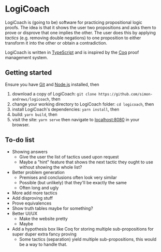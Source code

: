 # LogiCoach
LogiCoach is (going to be) software for practicing propositional logic proofs. The idea is that it shows the user two propositions and asks them to prove or disprove that one implies the other. The user does this by applying _tactics_ (e.g. removing double negations) to one proposition to either transform it into the other or obtain a contradiction.

LogiCoach is written in [TypeScript](https://www.typescriptlang.org/) and is inspired by the [Coq](https://coq.inria.fr/) proof management system.

## Getting started
Ensure you have [Git](https://git-scm.com/) and [Node.js](https://nodejs.org/en/) installed, then
  1. download a copy of LogiCoach: `git clone https://github.com/simon-andrews/logicoach`, then
  2. change your working directory to LogiCoach folder: `cd logicoach`, then
  3. install LogiCoach's dependencies: `yarn install`, then
  4. build: `yarn build`, then
  5. visit the site: `yarn serve` then navigate to [localhost:8080](http://localhost:8080/) in your browser.

## To-do list
* Showing answers
  * Give the user the list of tactics used upon request
  * Maybe a "hint" feature that shows the next tactic they ought to use without showing the whole list?
* Better problem generation
  * Premises and conclusions often look very similar
  * Possible (but unlikely) that they'll be exactly the same
  * Often long and ugly
* More add more tactics
* Add disproving stuff
* Prove equivalences
* Show truth tables maybe for something?
* Better UI/UX
  * Make the website pretty
  * Maybe 
* Add a hypothesis box like Coq for storing multiple sub-propositions for super duper extra fancy proving
  * Some tactics (separation) yield multiple sub-propositions, this would be a way to handle that.